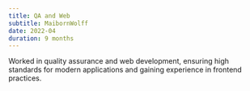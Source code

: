 ```yaml
---
title: QA and Web
subtitle: MaibornWolff
date: 2022-04
duration: 9 months
---
```


Worked in quality assurance and web development, ensuring high standards for modern applications and gaining experience in frontend practices.